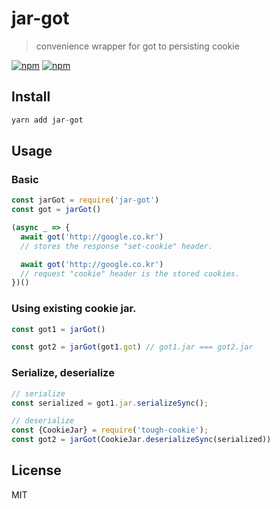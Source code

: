 # jar-got
> convenience wrapper for got to persisting cookie

[![npm](https://img.shields.io/npm/v/jar-got.svg?style=flat-square)](https://www.npmjs.com/package/jar-got)
[![npm](https://img.shields.io/npm/dt/jar-got.svg?style=flat-square)](https://www.npmjs.com/package/jar-got)

## Install
```js
yarn add jar-got
```

## Usage
### Basic
```js
const jarGot = require('jar-got')
const got = jarGot()

(async _ => {
  await got('http://google.co.kr')
  // stores the response "set-cookie" header.

  await got('http://google.co.kr')
  // request "cookie" header is the stored cookies.
})()
```

### Using existing cookie jar.
```js
const got1 = jarGot()

const got2 = jarGot(got1.got) // got1.jar === got2.jar
```

### Serialize, deserialize
```js
// serialize
const serialized = got1.jar.serializeSync();

// deserialize
const {CookieJar} = require('tough-cookie');
const got2 = jarGot(CookieJar.deserializeSync(serialized))
```

## License
MIT